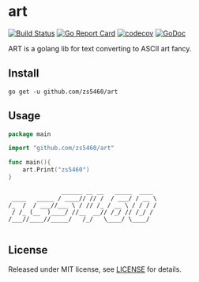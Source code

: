 # art

[![Build Status](https://travis-ci.org/zs5460/art.svg?branch=master)](https://travis-ci.org/zs5460/art)
[![Go Report Card](https://goreportcard.com/badge/github.com/zs5460/art)](https://goreportcard.com/report/github.com/zs5460/art)
[![codecov](https://codecov.io/gh/zs5460/art/branch/master/graph/badge.svg)](https://codecov.io/gh/zs5460/art)
[![GoDoc](https://godoc.org/github.com/zs5460/art?status.svg)](https://godoc.org/github.com/zs5460/art)

ART is a golang lib for text converting to ASCII art fancy.

## Install

```shell
go get -u github.com/zs5460/art
```

## Usage

```go
package main

import "github.com/zs5460/art"

func main(){
    art.Print("zs5460")
}
```

```shell
               ______ __ __   _____  ____ 
 ____   _____ / ____// // /  / ___/ / __ \
/_  /  / ___//___ \ / // /_ / __ \ / / / /
 / /_ (__  )____/ //__  __// /_/ // /_/ / 
/___//____//_____/   /_/   \____/ \____/  
                                         
```


## License

Released under MIT license, see [LICENSE](LICENSE) for details.
